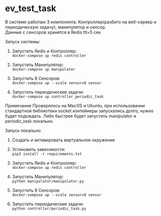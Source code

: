 # ev_test_task

В системе работаю 3 компонента: Контроллер(разбито на веб-сервер и периодическую задачу), манипулятор и сенсор.  
Данные с сенсоров хранятся в  Redis ttl=5 сек

Запуск системы:

1. Запустить Redis и Контроллер:  
``` docker-compose up redis controller ```

2. Запустить Манипулятор:  
``` docker-compose up manipulator ```

3. Запустить 8 Сенсоров:  
``` docker-compose up --scale sensor=8 sensor ```

4. Запустить периодические задачи:  
``` docker-compose up controller_periodic_task ```


Примечание
Проверялось на MacOS и Ubuntu, при использовании стандартной библиотеки socket контейнеры запускались долго, нужно будет подождать.
Либо быстрее будет запустить manipulator и periodic_task локально.

Запуск локально:

1. Создать и активировать виртуальное окружение

2. Установить зависимости:  
``` pip3 install -r requirements.txt ```

3. Запустить Redis и Контроллер:  
``` docker-compose up redis controller ```

2. Запустить Манипулятор:  
``` python manipulator/manipulator.py ```

3. Запустить 8 Сенсоров:  
``` docker-compose up --scale sensor=8 sensor ```

4. Запустить периодические задачи:  
``` python controller/periodic_task.py ```
